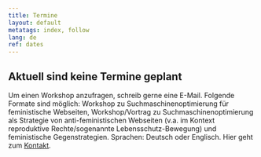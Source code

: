 ```yaml
---
title: Termine
layout: default
metatags: index, follow
lang: de
ref: dates
---
```


<div class="gruen termine">
<h2>Aktuell sind keine Termine geplant</h2>
<p>Um einen Workshop anzufragen, schreib gerne eine E-Mail. Folgende Formate sind möglich: Workshop zu Suchmaschinenoptimierung für feministische Webseiten, Workshop/Vortrag zu Suchmaschinenoptimierung als Strategie von anti-feministischen Webseiten (v.a. im Kontext reproduktive Rechte/sogenannte Lebensschutz-Bewegung) und feministische Gegenstrategien. Sprachen: Deutsch oder Englisch. Hier geht zum <a href="/kontakt.html">Kontakt</a>.</p>
</div>
